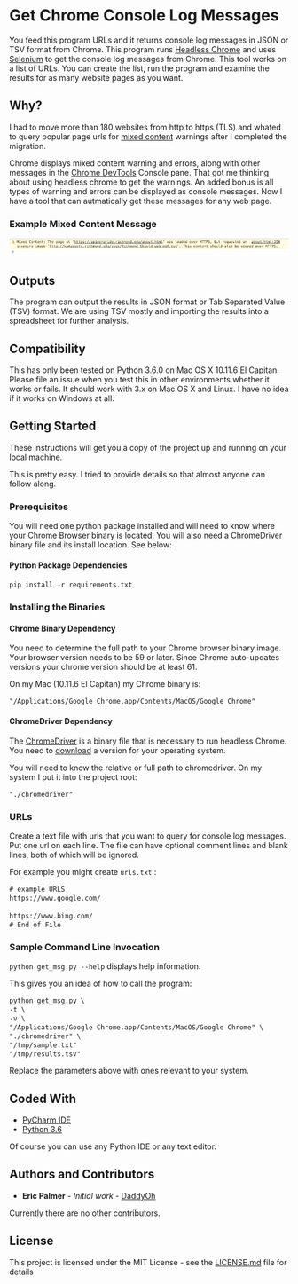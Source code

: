 # Get Chrome Console Log Messages

You feed this program URLs and it returns console log messages in JSON or TSV format from Chrome. This program runs [Headless Chrome](https://developers.google.com/web/updates/2017/04/headless-chrome) and uses [Selenium](http://www.seleniumhq.org/) to get the console log messages from Chrome. This tool works on a list of URLs. You can create the list, run the program and examine the results for as many website pages as you want.

## Why?

I had to move more than 180 websites from http to https (TLS) and whated to query popular page urls for [mixed content](https://developers.google.com/web/fundamentals/security/prevent-mixed-content/what-is-mixed-content) warnings after I completed the migration. 
 
Chrome displays mixed content warning and errors, along with other messages in the [Chrome DevTools](https://developers.google.com/web/tools/chrome-devtools/) Console pane.  That got me thinking about using headless chrome to get the warnings.  An added bonus is all types of warning and errors can be displayed as console messages. Now I have a tool that can autmatically get these messages for any web page.

### Example Mixed Content Message
![Example Console Messages](./images/example_mixed_content.png?raw=true "Console Messages")

## Outputs

The program can output the results in JSON format or Tab Separated Value (TSV) format.  We are using TSV mostly and importing the results into a spreadsheet for further analysis.

## Compatibility

This has only been tested on Python 3.6.0 on Mac OS X 10.11.6 El Capitan.  Please file an issue when you test this in other environments whether it works or fails. It should work with 3.x on Mac OS X and Linux.  I have no idea if it works on Windows at all. 

## Getting Started

These instructions will get you a copy of the project up and running on your local machine.

This is pretty easy.  I tried to provide details so that almost anyone can follow along. 


### Prerequisites

You will need one python package installed and will need to know where your Chrome Browser binary is located.  You will also need a ChromeDriver binary file and its install location.  See below:

#### Python Package Dependencies


```
pip install -r requirements.txt
```

### Installing the Binaries


#### Chrome Binary Dependency

You need to determine the full path to your Chrome browser binary image.  Your browser version needs to be 59 or later. Since Chrome auto-updates versions your chrome version should be at least 61. 

On my Mac (10.11.6 El Capitan) my Chrome binary is:

```
"/Applications/Google Chrome.app/Contents/MacOS/Google Chrome"
```

#### ChromeDriver Dependency

The [ChromeDriver](https://sites.google.com/a/chromium.org/chromedriver/) is a binary file that is necessary to run headless Chrome. You need to [download](https://sites.google.com/a/chromium.org/chromedriver/downloads) a version for your operating system.

You will need to know the relative or full path to chromedriver.  On my system I put it into the project root:

```
"./chromedriver"
```

### URLs

Create a text file with urls that you want to query for console log messages.  Put one url on each line.  The file can have optional comment lines and blank lines, both of which will be ignored.

For example you might create `urls.txt` :

```
# example URLS
https://www.google.com/

https://www.bing.com/
# End of File
```

### Sample Command Line Invocation

`python get_msg.py --help` displays help information.

This gives you an idea of how to call the program:

```
python get_msg.py \
-t \
-v \
"/Applications/Google Chrome.app/Contents/MacOS/Google Chrome" \
"./chromedriver" \
"/tmp/sample.txt"
"/tmp/results.tsv"
```

Replace the parameters above with ones relevant to your system. 

## Coded With

* [PyCharm IDE](https://www.jetbrains.com/pycharm/)
* [Python 3.6](https://www.python.org/downloads/release/python-360/)

Of course you can use any Python IDE or any text editor. 
 
## Authors and Contributors

* **Eric Palmer** - *Initial work* - [DaddyOh](https://github.com/DaddyOh)

Currently there are no other contributors. 

## License

This project is licensed under the MIT License - see the [LICENSE.md](LICENSE.md) file for details



